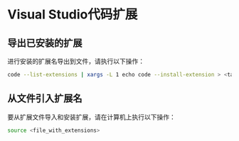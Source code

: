 # Visual Studio代码扩展

## 导出已安装的扩展

进行安装的扩展名导出到文件，请执行以下操作：

```bash
code --list-extensions | xargs -L 1 echo code --install-extension > <target_file>
```

## 从文件引入扩展名

要从扩展文件导入和安装扩展，请在计算机上执行以下操作：

```bash
source <file_with_extensions>
```


